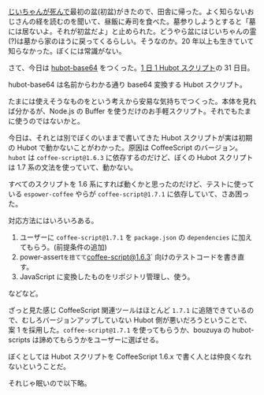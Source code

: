 [じいちゃんが死んで][2014-06-04]最初の盆(初盆)がきたので、田舎に帰った。よく知らないおじさんの経を読むのを聞いて、昼飯に寿司を食べた。墓参りしようとすると「墓には居ないよ。それが初盆だよ」と止められた。どうやら盆にはじいちゃんの霊(?)は墓から家のほうに戻ってくるらしい。そうなのか。20 年以上も生きていて知らなかった。ぼくには常識がない。

さて、今日は [hubot-base64][gh:bouzuya/hubot-base64] をつくった。[1 日 1 Hubot スクリプト][hubot-script-per-day]の 31 日目。

hubot-base64 は名前からわかる通り base64 変換する Hubot スクリプト。

たまには使えそうなものをという考えから安易な気持ちでつくった。本体を見れば分かるが、Node.js の Buffer を使うだけのお手軽スクリプト。それでもたまに使うのではないかと。

今日は、それとは別でぼくのいままで書いてきた Hubot スクリプトが実は初期の Hubot で動かないことがわかった。原因は CoffeeScript のバージョン。`hubot` は `coffee-script@1.6.3` に依存するのだけど、ぼくの Hubot スクリプトは 1.7 系の文法を使っていて、動かない。

すべてのスクリプトを 1.6 系にすれば動くかと思ったのだけど、テストに使っている `espower-coffee` やらが `coffee-script@1.7.1` に依存していて、さあ困った。

対応方法にはいろいろある。

1. ユーザーに `coffee-script@1.7.1` を `package.json` の `dependencies` に加えてもらう。(前提条件の追加)
2. power-assert` を捨てて `coffee-script@1.6.3` 向けのテストコードを書き直す。
3. JavaScript に変換したものをリポジトリ管理し、使う。

などなど。

ざっと見た感じ CoffeeScript 関連ツールはほとんど `1.7.1` に追随できているので、むしろバージョンアップしていない Hubot 側が悪いだろうということで、案 1 を採用した。`coffee-script@1.7.1` を使ってもらうか、bouzuya の hubot-scripts は諦めてもらうかをユーザーに選ばせる。

ぼくとしては Hubot スクリプトを CoffeeScript 1.6.x で書く人とは仲良くなれないということだ。

それじゃ眠いので以下略。

[2014-06-04]: https://blog.bouzuya.net/2014/06/04/
[gh:bouzuya/hubot-base64]: https://github.com/bouzuya/hubot-base64
[hubot-script-per-day]: https://blog.bouzuya.net/posts?tags=hubot-script-per-day
